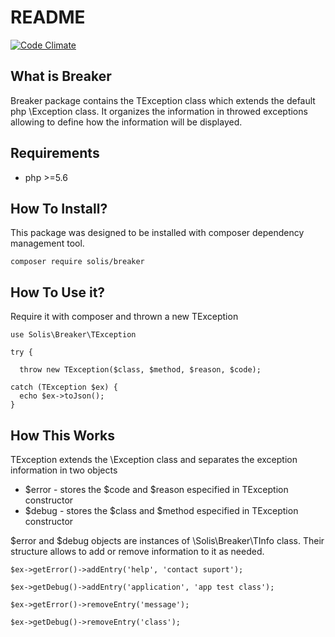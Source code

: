 # README
[![Code Climate](https://codeclimate.com/github/realfabecker/breaker/badges/gpa.svg)](https://codeclimate.com/github/realfabecker/breaker)

## What is Breaker
Breaker package contains the TException class which extends the default php \Exception class. It organizes the information in throwed exceptions allowing to define how the information will be displayed.

## Requirements
* php >=5.6

## How To Install?
This package was designed to be installed with composer dependency management tool.
```
composer require solis/breaker
``` 

## How To Use it?
Require it with composer and thrown a new TException
```
use Solis\Breaker\TException

try {

  throw new TException($class, $method, $reason, $code);

catch (TException $ex) {
  echo $ex->toJson();
}
```

## How This Works
TException extends the \Exception class and separates the exception information in two objects

* $error - stores the $code and $reason especified in TException constructor
* $debug - stores the $class and $method especified in TException constructor

$error and $debug objects are instances of \Solis\Breaker\TInfo class. Their structure allows to add or remove information to it as needed.

```
$ex->getError()->addEntry('help', 'contact suport');

$ex->getDebug()->addEntry('application', 'app test class');

$ex->getError()->removeEntry('message');

$ex->getDebug()->removeEntry('class');
```
